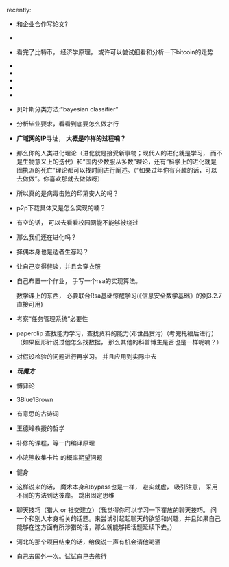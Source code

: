 



recently:

+ 和企业合作写论文?
+ 
+ 看完了比特币， 经济学原理， 或许可以尝试细看和分析一下bitcoin的走势
+ 
+ 
+ 
+ 
+ 
+ 贝叶斯分类方法:”bayesian classifier”
+ 分析毕业要求，看看到底要怎么做才行
+ **广域网的IP**寻址， **大概是咋样的过程喃？**
+ 那么你的人类进化理论（进化就是接受新事物；现代人的进化就是学习， 而不是生物意义上的迭代）和“国内少数服从多数”理论，还有“科学上的进化就是固执派的死亡”理论都可以找时间进行阐述。（“如果过年你有兴趣的话，可以去做做”。你喜欢那就去做做呀）
+ 所以真的是病毒击败的印第安人的吗？
+ p2p下载具体又是怎么实现的喃？

















+ 有空的话， 可以去看看校园网能不能够被绕过
+ 那么我们还在进化吗？
+ 择偶本身也是适者生存吗？

+ 让自己变得健谈，并且会穿衣服

+ 自己布置一个作业， 手写一个rsa的实现算法。

  数学课上的东西， 必要联合Rsa基础惊醒学习(《信息安全数学基础》的例3.2.7直接可用)

+ 考察“任务管理系统”必要性

+ paperclip 查找能力学习，查找资料的能力(邓世昌贪污)（考完托福后进行）（如果回形针说过他怎么找数据， 那么其他的科普博主是否也是一样呢喃？）

+ 对假设检验的问题进行再学习。 并且应用到实际中去

+ ***玩魔方***

+ 博弈论

+ 3Blue1Brown

+ 有意思的古诗词

+ 王德峰教授的哲学

+ 补修的课程，等一门编译原理

+ 小浣熊收集卡片 的概率期望问题

+ 健身

+ 这样说来的话， 魔术本身和bypass也是一样， 避实就虚， 吸引注意， 采用不同的方法到达彼岸。 跳出固定思维

+ 聊天技巧（猎人 or 社交建立）（我觉得你可以学习一下瞿放的聊天技巧。 问一个和别人本身相关的话题。来尝试引起起聊天的欲望和兴趣，并且如果自己能够在这方面有所涉猎的话，那么就能够把话题延续下去。）

+ 河北的那个项目结束的话，给侯说一声有机会请他喝酒

+ 自己去国外一次。试试自己去旅行

